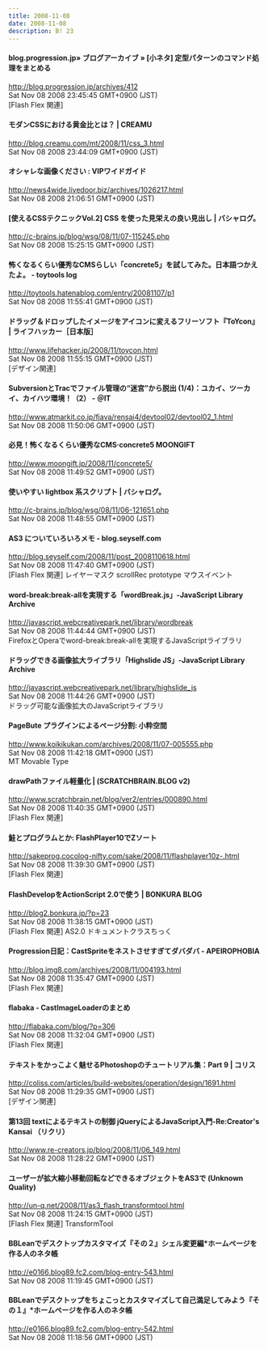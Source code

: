 ```yaml
---
title: 2008-11-08
date: 2008-11-08
description: B! 23
---
```


#### blog.progression.jp» ブログアーカイブ » [小ネタ] 定型パターンのコマンド処理をまとめる
http://blog.progression.jp/archives/412<br>
Sat Nov 08 2008 23:45:45 GMT+0900 (JST)<br>
[Flash Flex 関連]


#### モダンCSSにおける黄金比とは？ | CREAMU
http://blog.creamu.com/mt/2008/11/css_3.html<br>
Sat Nov 08 2008 23:44:09 GMT+0900 (JST)<br>


#### オシャレな画像ください : VIPワイドガイド
http://news4wide.livedoor.biz/archives/1026217.html<br>
Sat Nov 08 2008 21:06:51 GMT+0900 (JST)<br>


#### [使えるCSSテクニックVol.2] CSS を使った見栄えの良い見出し | バシャログ。
http://c-brains.jp/blog/wsg/08/11/07-115245.php<br>
Sat Nov 08 2008 15:25:15 GMT+0900 (JST)<br>


#### 怖くなるくらい優秀なCMSらしい「concrete5」を試してみた。日本語つかえたよ。 - toytools log
http://toytools.hatenablog.com/entry/20081107/p1<br>
Sat Nov 08 2008 11:55:41 GMT+0900 (JST)<br>


#### ドラッグ＆ドロップしたイメージをアイコンに変えるフリーソフト『ToYcon』 | ライフハッカー［日本版］
http://www.lifehacker.jp/2008/11/toycon.html<br>
Sat Nov 08 2008 11:55:15 GMT+0900 (JST)<br>
[デザイン関連]


####  SubversionとTracでファイル管理の“迷宮”から脱出 (1/4)：ユカイ、ツーカイ、カイハツ環境！（2） - ＠IT
http://www.atmarkit.co.jp/fjava/rensai4/devtool02/devtool02_1.html<br>
Sat Nov 08 2008 11:50:06 GMT+0900 (JST)<br>


#### 必見！怖くなるくらい優秀なCMS·concrete5 MOONGIFT
http://www.moongift.jp/2008/11/concrete5/<br>
Sat Nov 08 2008 11:49:52 GMT+0900 (JST)<br>


#### 使いやすい lightbox 系スクリプト | バシャログ。
http://c-brains.jp/blog/wsg/08/11/06-121651.php<br>
Sat Nov 08 2008 11:48:55 GMT+0900 (JST)<br>


#### AS3 についていろいろメモ - blog.seyself.com
http://blog.seyself.com/2008/11/post_2008110618.html<br>
Sat Nov 08 2008 11:47:40 GMT+0900 (JST)<br>
[Flash Flex 関連] レイヤーマスク scrollRec prototype マウスイベント


####   word-break:break-allを実現する「wordBreak.js」-JavaScript Library Archive
http://javascript.webcreativepark.net/library/wordbreak<br>
Sat Nov 08 2008 11:44:44 GMT+0900 (JST)<br>
FirefoxとOperaでword-break:break-allを実現するJavaScriptライブラリ


####   ドラッグできる画像拡大ライブラリ「Highslide JS」-JavaScript Library Archive
http://javascript.webcreativepark.net/library/highslide_js<br>
Sat Nov 08 2008 11:44:26 GMT+0900 (JST)<br>
ドラッグ可能な画像拡大のJavaScriptライブラリ


#### PageBute プラグインによるページ分割: 小粋空間
http://www.koikikukan.com/archives/2008/11/07-005555.php<br>
Sat Nov 08 2008 11:42:18 GMT+0900 (JST)<br>
MT Movable Type


#### drawPathファイル軽量化 | (SCRATCHBRAIN.BLOG v2)
http://www.scratchbrain.net/blog/ver2/entries/000890.html<br>
Sat Nov 08 2008 11:40:35 GMT+0900 (JST)<br>
[Flash Flex 関連]


#### 鮭とプログラムとか: FlashPlayer10でZソート
http://sakeprog.cocolog-nifty.com/sake/2008/11/flashplayer10z-.html<br>
Sat Nov 08 2008 11:39:30 GMT+0900 (JST)<br>
[Flash Flex 関連]


#### FlashDevelopをActionScript 2.0で使う | BONKURA BLOG
http://blog2.bonkura.jp/?p=23<br>
Sat Nov 08 2008 11:38:15 GMT+0900 (JST)<br>
[Flash Flex 関連] AS2.0 ドキュメントクラスちっく


#### Progression日記：CastSpriteをネストさせすぎてダバダバ - APEIROPHOBIA
http://blog.img8.com/archives/2008/11/004193.html<br>
Sat Nov 08 2008 11:35:47 GMT+0900 (JST)<br>
[Flash Flex 関連]


#### flabaka - CastImageLoaderのまとめ
http://flabaka.com/blog/?p=306<br>
Sat Nov 08 2008 11:32:04 GMT+0900 (JST)<br>
[Flash Flex 関連]


####   テキストをかっこよく魅せるPhotoshopのチュートリアル集：Part 9 | コリス
http://coliss.com/articles/build-websites/operation/design/1691.html<br>
Sat Nov 08 2008 11:29:35 GMT+0900 (JST)<br>
[デザイン関連]


####   第13回 textによるテキストの制御 jQueryによるJavaScript入門-Re:Creator's Kansai （リクリ）
http://www.re-creators.jp/blog/2008/11/06_149.html<br>
Sat Nov 08 2008 11:28:22 GMT+0900 (JST)<br>


#### ユーザーが拡大縮小移動回転などできるオブジェクトをAS3で (Unknown Quality)
http://un-q.net/2008/11/as3_flash_transformtool.html<br>
Sat Nov 08 2008 11:24:15 GMT+0900 (JST)<br>
[Flash Flex 関連] TransformTool


#### BBLeanでデスクトップカスタマイズ『その２』シェル変更編*ホームページを作る人のネタ帳
http://e0166.blog89.fc2.com/blog-entry-543.html<br>
Sat Nov 08 2008 11:19:45 GMT+0900 (JST)<br>


#### BBLeanでデスクトップをちょこっとカスタマイズして自己満足してみよう『その１』*ホームページを作る人のネタ帳
http://e0166.blog89.fc2.com/blog-entry-542.html<br>
Sat Nov 08 2008 11:18:56 GMT+0900 (JST)<br>


